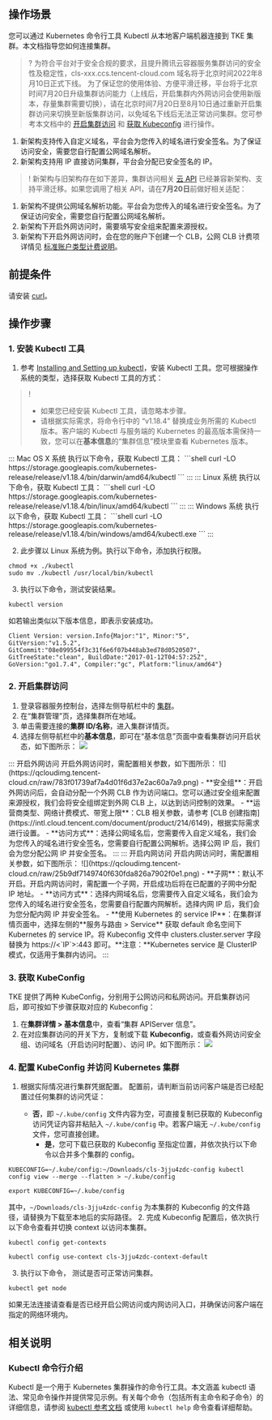 ## 操作场景
您可以通过 Kubernetes 命令行工具 Kubectl 从本地客户端机器连接到 TKE 集群。本文档指导您如何连接集群。


>? 为符合平台对于安全合规的要求，且提升腾讯云容器服务集群访问的安全性及稳定性，cls-xxx.ccs.tencent-cloud.com 域名将于北京时间2022年8月10日正式下线。 
为了保证您的使用体验、方便平滑迁移，平台将于北京时间7月20日升级集群访问能力（上线后，开启集群内外网访问会使用新版本，存量集群需要切换），请在北京时间7月20日至8月10日通过重新开启集群访问来切换至新版集群访问，以免域名下线后无法正常访问集群。您可参考本文档中的 [开启集群访问](#CreateClusterEndpoint) 和 [获取 Kubeconfig](#installKubectl) 进行操作。
1. 新架构支持传入自定义域名，平台会为您传入的域名进行安全签名。为了保证访问安全，需要您自行配置公网域名解析。
2. 新架构支持用 IP 直接访问集群，平台会分配已安全签名的 IP。

>! 新架构与旧架构存在如下差异，集群访问相关 [云 API](https://console.intl.cloud.tencent.com/api/explorer?Product=tke&Version=2018-05-25&Action=CreateClusterEndpoint&SignVersion=) 已经兼容新架构、支持平滑迁移。如果您调用了相关 API，请在**7月20日**前做好相关适配：
1. 新架构不提供公网域名解析功能。平台会为您传入的域名进行安全签名。为了保证访问安全，需要您自行配置公网域名解析。
2. 新架构下开启外网访问时，需要填写安全组来配置来源授权。
3. 新架构下开启外网访问时，会在您的账户下创建一个 CLB，公网 CLB 计费项详情见 [标准账户类型计费说明](https://intl.cloud.tencent.com/document/product/214/36998)。


## 前提条件

请安装 [curl](https://curl.se/)。

 

## 操作步骤

[](id:installKubectl)
### 1. 安装 Kubectl 工具 

1. 参考 [Installing and Setting up kubectl](https://kubernetes.io/docs/user-guide/prereqs/)，安装 Kubectl 工具。您可根据操作系统的类型，选择获取 Kubectl 工具的方式：
>! 
>- 如果您已经安装 Kubectl 工具，请忽略本步骤。
>- 请根据实际需求，将命令行中的 “v1.18.4” 替换成业务所需的 Kubectl 版本。客户端的 Kubectl 与服务端的 Kubernetes 的最高版本需保持一致，您可以在**基本信息**的“集群信息”模块里查看 Kubernetes 版本。
>
<dx-tabs>
::: Mac OS X 系统
执行以下命令，获取 Kubectl 工具：
```shell
curl -LO https://storage.googleapis.com/kubernetes-release/release/v1.18.4/bin/darwin/amd64/kubectl
```
:::
::: Linux 系统
执行以下命令，获取 Kubectl 工具：
```shell
curl -LO https://storage.googleapis.com/kubernetes-release/release/v1.18.4/bin/linux/amd64/kubectl
```
:::
::: Windows 系统
执行以下命令，获取 Kubectl 工具：
```shell
curl -LO https://storage.googleapis.com/kubernetes-release/release/v1.18.4/bin/windows/amd64/kubectl.exe
```
:::
</dx-tabs>

2. 此步骤以 Linux 系统为例。执行以下命令，添加执行权限。
```shell
chmod +x ./kubectl
sudo mv ./kubectl /usr/local/bin/kubectl
```
3. 执行以下命令，测试安装结果。
```shell
kubectl version
```
如若输出类似以下版本信息，即表示安装成功。
```shell
Client Version: version.Info{Major:"1", Minor:"5", GitVersion:"v1.5.2", GitCommit:"08e099554f3c31f6e6f07b448ab3ed78d0520507", GitTreeState:"clean", BuildDate:"2017-01-12T04:57:25Z", GoVersion:"go1.7.4", Compiler:"gc", Platform:"linux/amd64"}
```


[](id:CreateClusterEndpoint)
###  2. 开启集群访问

1. 登录容器服务控制台，选择左侧导航栏中的 [集群](https://console.cloud.tencent.com/tke2/cluster?rid=1)。
2. 在“集群管理”页，选择集群所在地域。
3. 单击需要连接的**集群 ID/名称**，进入集群详情页。
4. 选择左侧导航栏中的**基本信息**，即可在“基本信息”页面中查看集群访问开启状态，如下图所示：
![](https://qcloudimg.tencent-cloud.cn/raw/7fe39f9c4f7acc6b42b91371e174ef75.png)
<dx-tabs>
::: 开启外网访问
开启外网访问时，需配置相关参数，如下图所示：
![](https://qcloudimg.tencent-cloud.cn/raw/783f01739af7a4d01f6d37e2ac60a7a9.png)
- **安全组**：开启外网访问后，会自动分配一个外网 CLB 作为访问端口。您可以通过安全组来配置来源授权，我们会将安全组绑定到外网 CLB 上，以达到访问控制的效果。
- **运营商类型、网络计费模式、带宽上限**：CLB 相关参数，请参考 [CLB 创建指南](https://intl.cloud.tencent.com/document/product/214/6149)，根据实际需求进行设置。
- **访问方式**：选择公网域名后，您需要传入自定义域名，我们会为您传入的域名进行安全签名，您需要自行配置公网解析。选择公网 IP 后，我们会为您分配公网 IP 并安全签名。
:::
::: 开启内网访问
开启内网访问时，需配置相关参数，如下图所示：
![](https://qcloudimg.tencent-cloud.cn/raw/25b9df7149740f630fda826a7902f0e1.png)
- **子网**：默认不开启。开启内网访问时，需配置一个子网，开启成功后将在已配置的子网中分配 IP 地址。
- **访问方式**：选择内网域名后，您需要传入自定义域名，我们会为您传入的域名进行安全签名，您需要自行配置内网解析。选择内网 IP 后，我们会为您分配内网 IP 并安全签名。
- **使用 Kubernetes 的 service IP**：在集群详情页面中，选择左侧的**服务与路由 > Service** 获取 default 命名空间下 Kubernetes 的 service IP。将 Kubeconfig 文件中 clusters.cluster.server 字段替换为 https://<`IP`>:443 即可。**注意：**Kubernetes service 是 ClusterIP 模式，仅适用于集群内访问。
:::
</dx-tabs>





###  3. 获取 KubeConfig
TKE 提供了两种 KubeConfig，分别用于公网访问和私网访问。开启集群访问后，即可按如下步骤获取对应的 Kubeconfig：
1. 在**集群详情 > 基本信息**中，查看“集群 APIServer 信息”。
2. 在对应集群访问的开关下方，复制或下载 **Kubeconfig**，或查看外网访问安全组、访问域名（开启访问时配置）、访问 IP。如下图所示：
![](https://qcloudimg.tencent-cloud.cn/raw/15c6ed35ab46937b7bde7b908cbef094.png)

### 4. 配置 KubeConfig 并访问 Kubernetes 集群
1. 根据实际情况进行集群凭据配置。
   配置前，请判断当前访问客户端是否已经配置过任何集群的访问凭证：

  	- **否**，即 `~/.kube/config` 文件内容为空，可直接复制已获取的 Kubeconfig 访问凭证内容并粘贴入 `~/.kube/config` 中。若客户端无 `~/.kube/config`  文件，您可直接创建。
  	  - **是**，您可下载已获取的 Kubeconfig 至指定位置，并依次执行以下命令以合并多个集群的 config。
```
KUBECONFIG=~/.kube/config:~/Downloads/cls-3jju4zdc-config kubectl config view --merge --flatten > ~/.kube/config
```
```
export KUBECONFIG=~/.kube/config
```
其中，`~/Downloads/cls-3jju4zdc-config` 为本集群的 Kubeconfig 的文件路径，请替换为下载至本地后的实际路径。
2.  完成 Kubeconfig 配置后，依次执行以下命令查看并切换 context 以访问本集群。
```
kubectl config get-contexts
```
```
kubectl config use-context cls-3jju4zdc-context-default
```
3.  执行以下命令， 测试是否可正常访问集群。
```
kubectl get node
```
如果无法连接请查看是否已经开启公网访问或内网访问入口，并确保访问客户端在指定的网络环境内。

## 相关说明

### Kubectl 命令行介绍

Kubectl 是一个用于 Kubernetes 集群操作的命令行工具。本文涵盖 kubectl 语法、常见命令操作并提供常见示例。有关每个命令（包括所有主命令和子命令）的详细信息，请参阅 [kubectl 参考文档](https://kubernetes.io/docs/reference/kubectl/) 或使用 `kubectl help` 命令查看详细帮助。
